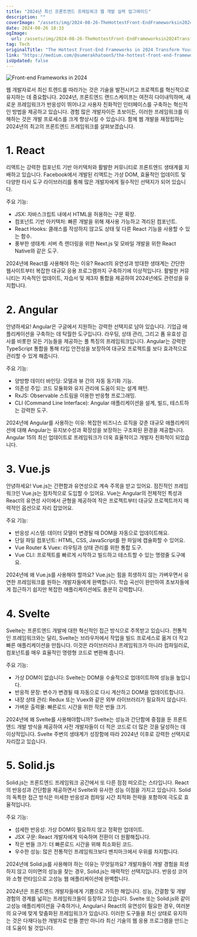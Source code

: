 ```yaml
---
title: "2024년 최신 프론트엔드 프레임워크 웹 개발 실력 업그레이드"
description: ""
coverImage: "/assets/img/2024-08-26-TheHottestFront-EndFrameworksin2024TransformYourWebDevelopmentGame_0.png"
date: 2024-08-26 18:33
ogImage: 
  url: /assets/img/2024-08-26-TheHottestFront-EndFrameworksin2024TransformYourWebDevelopmentGame_0.png
tag: Tech
originalTitle: "The Hottest Front-End Frameworks in 2024 Transform Your Web Development Game"
link: "https://medium.com/@sumerakhatoon5/the-hottest-front-end-frameworks-in-2024-transform-your-web-development-game-53d604ba7b79"
isUpdated: false
---
```




![Front-end Frameworks in 2024](/assets/img/2024-08-26-TheHottestFront-EndFrameworksin2024TransformYourWebDevelopmentGame_0.png)

웹 개발자로서 최신 트렌드를 따라가는 것은 기술을 발전시키고 프로젝트를 혁신적으로 유지하는 데 중요합니다. 2024년, 프론트엔드 랜드스케이프는 여전히 다이내믹하며, 새로운 프레임워크가 반응성이 뛰어나고 사용자 친화적인 인터페이스를 구축하는 혁신적인 방법을 제공하고 있습니다. 경험 많은 개발자이든 초보이든, 이러한 프레임워크를 이해하는 것은 개발 프로세스를 크게 향상시킬 수 있습니다. 함께 웹 개발을 재정립하는 2024년의 최고의 프론트엔드 프레임워크를 살펴보겠습니다.

# 1. React

리액트는 강력한 컴포넌트 기반 아키텍처와 활발한 커뮤니티로 프론트엔드 생태계를 지배하고 있습니다. Facebook에서 개발된 리액트는 가상 DOM, 효율적인 업데이트 및 다양한 타사 도구 라이브러리를 통해 많은 개발자에게 필수적인 선택지가 되어 있습니다.


<div class="content-ad"></div>

주요 기능:

- JSX: 자바스크립트 내에서 HTML을 허용하는 구문 확장.
- 컴포넌트 기반 아키텍처: 빠른 개발을 위해 재사용 가능하고 격리된 컴포넌트.
- React Hooks: 클래스를 작성하지 않고도 상태 및 다른 React 기능을 사용할 수 있는 함수.
- 풍부한 생태계: 서버 측 렌더링을 위한 Next.js 및 모바일 개발을 위한 React Native와 같은 도구.

2024년에 React를 사용해야 하는 이유? React의 유연성과 방대한 생태계는 간단한 웹사이트부터 복잡한 대규모 응용 프로그램까지 구축하기에 이상적입니다. 활발한 커뮤니티는 지속적인 업데이트, 자습서 및 제3자 통합을 제공하여 2024년에도 관련성을 유지합니다.

# 2. Angular

<div class="content-ad"></div>

안녕하세요! Angular은 구글에서 지원하는 강력한 선택지로 남아 있습니다. 기업급 애플리케이션을 구축하는 데 탁월한 도구입니다. 라우팅, 상태 관리, 그리고 폼 유효성 검사를 비롯한 모든 기능들을 제공하는 풀 특징의 프레임워크입니다. Angular는 강력한 TypeScript 통합을 통해 타입 안전성을 보장하여 대규모 프로젝트를 보다 효과적으로 관리할 수 있게 해줍니다.

주요 기능:

- 양방향 데이터 바인딩: 모델과 뷰 간의 자동 동기화 기능.
- 의존성 주입: 코드 모듈화와 유지 관리에 도움이 되는 설계 패턴.
- RxJS: Observable 스트림을 이용한 반응형 프로그래밍.
- CLI (Command Line Interface): Angular 애플리케이션을 설계, 빌드, 테스트하는 강력한 도구.

2024년에 Angular를 사용하는 이유: 복잡한 비즈니스 로직을 갖춘 대규모 애플리케이션에 대해 Angular는 유지보수성과 확장성을 보장하는 구조화된 환경을 제공합니다. Angular 15의 최신 업데이트로 프레임워크가 더욱 효율적이고 개발자 친화적이 되었습니다.

<div class="content-ad"></div>

# 3. Vue.js

안녕하세요! Vue.js는 간편함과 유연성으로 계속 주목을 받고 있어요. 점진적인 프레임워크인 Vue.js는 점차적으로 도입할 수 있어요. Vue는 Angular의 전체적인 특성과 React의 유연성 사이에서 균형을 제공하여 작은 프로젝트부터 대규모 프로젝트까지 매력적인 옵션으로 자리 잡았어요.

주요 기능:

- 반응성 시스템: 데이터 모델이 변경될 때 DOM을 자동으로 업데이트해요.
- 단일 파일 컴포넌트: HTML, CSS, JavaScript를 한 파일에 캡슐화할 수 있어요.
- Vue Router & Vuex: 라우팅과 상태 관리를 위한 통합 도구.
- Vue CLI: 프로젝트를 빠르게 시작하고 빌드하고 테스트할 수 있는 명령줄 도구예요.

<div class="content-ad"></div>

2024년에 왜 Vue.js를 사용해야 할까요? Vue.js는 힘을 희생하지 않는 가벼우면서 유연한 프레임워크를 원하는 개발자들에게 완벽합니다. 학습 곡선이 완만하여 초보자들에게 접근하기 쉽지만 복잡한 애플리케이션에도 충분히 강력합니다.

# 4. Svelte

Svelte는 프론트엔드 개발에 대한 혁신적인 접근 방식으로 주목받고 있습니다. 전통적인 프레임워크와는 달리, Svelte는 브라우저에서 작업을 빌드 프로세스로 옮겨 더 작고 빠른 애플리케이션을 만듭니다. 이것은 라이브러리나 프레임워크가 아니라 컴파일러로, 컴포넌트를 매우 효율적인 명령형 코드로 변환해 줍니다.

주요 기능:

<div class="content-ad"></div>

- 가상 DOM이 없습니다: Svelte는 DOM을 수술적으로 업데이트하여 성능을 높입니다.
- 반응적 문장: 변수가 변경될 때 자동으로 다시 계산하고 DOM을 업데이트합니다.
- 내장 상태 관리: Redux 또는 Vuex와 같은 외부 라이브러리가 필요하지 않습니다.
- 가벼운 출력물: 빠른로드 시간을 위한 작은 번들 크기.

2024년에 왜 Svelte를 사용해야합니까? Svelte는 성능과 간단함에 중점을 둔 프론트엔드 개발 방식을 제공하여 사전 개발자들이 더 적은 코드로 더 많은 것을 달성하는 데 이상적입니다. Svelte 주변의 생태계가 성장함에 따라 2024년 이후로 강력한 선택지로 자리잡고 있습니다.

# 5. Solid.js

Solid.js는 프론트엔드 프레임워크 공간에서 또 다른 점점 떠오르는 스타입니다. React의 반응성과 간단함을 제공하면서 Svelte와 유사한 성능 이점을 가지고 있습니다. Solid의 독특한 접근 방식은 미세한 반응성과 컴파일 시간 최적화 전략을 포함하여 극도로 효율적입니다.

<div class="content-ad"></div>

주요 기능:

- 섬세한 반응성: 가상 DOM이 필요하지 않고 정확한 업데이트.
- JSX 구문: React 개발자에게 익숙하며 전환이 더 원활해집니다.
- 작은 번들 크기: 더 빠른로드 시간을 위해 최소화된 코드.
- 우수한 성능: 많은 전통적인 프레임워크보다 벤치마크에서 우위를 차지합니다.

2024년에 Solid.js를 사용해야 하는 이유는 무엇일까요? 개발자들이 개발 경험을 희생하지 않고 이미면의 성능을 찾는 경우, Solid.js는 매력적인 선택지입니다. 반응성 코어와 소형 런타임으로 고성능 웹 애플리케이션에 완벽합니다.

2024년은 프론트엔드 개발자들에게 기쁨으로 가득한 해입니다. 성능, 간결함 및 개발 경험의 경계를 넓히는 프레임워크들이 등장하고 있습니다. Svelte 또는 Solid.js와 같이 고성능 애플리케이션을 구축하거나, Angular나 React의 유연성이 필요한 경우, 여러분의 요구에 맞게 맞춤화된 프레임워크가 있습니다. 이러한 도구들을 최신 상태로 유지하는 것은 다재다능한 개발자로 만들 뿐만 아니라 최신 기술의 웹 응용 프로그램을 만드는 데 도움이 될 것입니다.